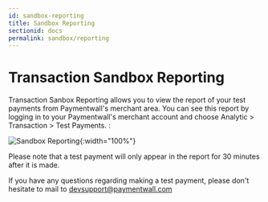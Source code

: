 ```yaml
---
id: sandbox-reporting
title: Sandbox Reporting
sectionid: docs
permalink: sandbox/reporting
---
```


# Transaction Sandbox Reporting

Transaction Sanbox Reporting allows you to view the report of your test payments from Paymentwall's merchant area. You can see this report by logging in to your Paymentwall's merchant account and choose Analytic > Transaction > Test Payments. :

![Sandbox Reporting](/paymentwall.github.io/textures/pic/sandbox/reporting.png){:width="100%"}

Please note that a test payment will only appear in the report for 30 minutes after it is made. 

If you have any questions regarding making a test payment, please don't hesitate to mail to [devsupport@paymentwall.com](mailto:devsupport@paymentwall.com)